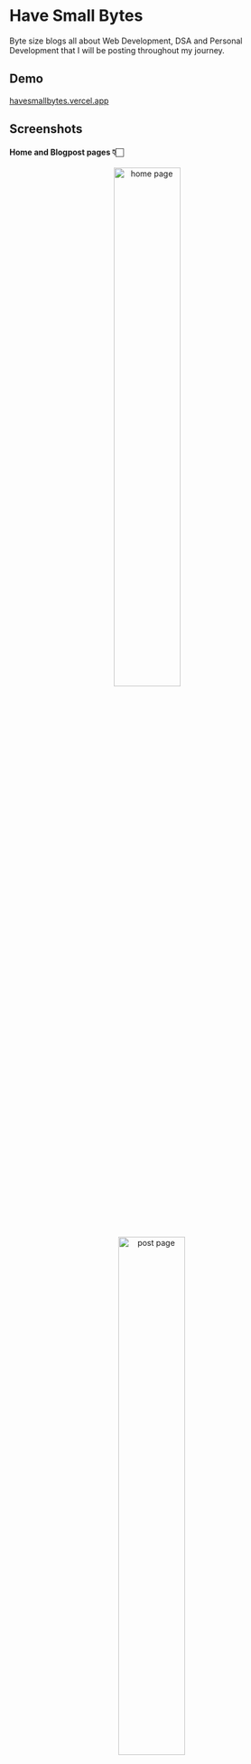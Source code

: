 # Have Small Bytes

Byte size blogs all about Web Development, DSA and Personal Development that I will be posting throughout my journey.

## Demo

[havesmallbytes.vercel.app](https://havesmallbytes.vercel.app/)

## Screenshots

#### Home and Blogpost pages 👇🏻

<p align="center">
  <img alt="home page" src="https://user-images.githubusercontent.com/53307443/253012380-0b3bd477-a47d-4cf0-8dc8-6c023f86ac58.png" width="48.5%">
   &nbsp; &nbsp; 
  <img alt="post page" src="https://user-images.githubusercontent.com/53307443/253009886-189bacf7-dfc5-4110-b546-beb7c4d991d1.png" width="48.5%">
</p>
<p align="center">
  <img alt="comments" src="https://user-images.githubusercontent.com/53307443/253011600-3fa14511-857d-4806-9f6d-af73cca20608.png" width="32%">
&nbsp; 
  <img alt="category page" src="https://user-images.githubusercontent.com/53307443/253011020-ac32c77a-a633-416b-bf18-918771d8359a.png" width="32%">
  &nbsp; 
  <img alt="user progile" src="https://user-images.githubusercontent.com/53307443/253011142-926fcce7-858b-4b8b-b99e-49573aa1bd18.png" width="32%">
</p>

#### comments, category pages and user profile ☝🏻

## Installation and Setup Instructions

Clone down this repository. You will need `node` and `npm` installed globally on your machine.

Installation:

```javascript
cd have-small-byte/
npm i
```

To Start the dev server:

```javascript
npm run dev
```

To Visit App after its started in your local machine: `localhost:3000`
